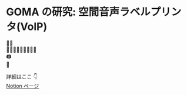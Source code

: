 # GOMA の研究: 空間音声ラベルプリンタ(VolP)

🦭🎶  
🧸🧸🧸🧸🧸🧸🧸🧸🧸  
🖨️  
📄

詳細はここ 👇  
[Notion ページ](https://gomadoufu.notion.site/IoT-171fa7a38f47476bbb3c85a439342e60?pvs=4)
